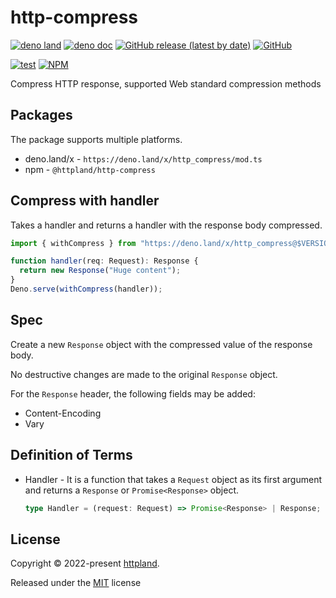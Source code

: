 # http-compress

[![deno land](http://img.shields.io/badge/available%20on-deno.land/x-lightgrey.svg?logo=deno)](https://deno.land/x/http_compress)
[![deno doc](https://doc.deno.land/badge.svg)](https://doc.deno.land/https/deno.land/x/http_compress/mod.ts)
[![GitHub release (latest by date)](https://img.shields.io/github/v/release/httpland/http_compress)](https://github.com/httpland/http-compress/releases)
[![GitHub](https://img.shields.io/github/license/httpland/http-compress)](https://github.com/httpland/http-compress/blob/main/LICENSE)

[![test](https://github.com/httpland/http-compress/actions/workflows/test.yaml/badge.svg)](https://github.com/httpland/http-compress/actions/workflows/test.yaml)
[![NPM](https://nodei.co/npm/@httpland/http-compress.png?mini=true)](https://nodei.co/npm/@httpland/http-compress/)

Compress HTTP response, supported Web standard compression methods

## Packages

The package supports multiple platforms.

- deno.land/x - `https://deno.land/x/http_compress/mod.ts`
- npm - `@httpland/http-compress`

## Compress with handler

Takes a handler and returns a handler with the response body compressed.

```ts
import { withCompress } from "https://deno.land/x/http_compress@$VERSION/mod.ts";

function handler(req: Request): Response {
  return new Response("Huge content");
}
Deno.serve(withCompress(handler));
```

## Spec

Create a new `Response` object with the compressed value of the response body.

No destructive changes are made to the original `Response` object.

For the `Response` header, the following fields may be added:

- Content-Encoding
- Vary

## Definition of Terms

- Handler - It is a function that takes a `Request` object as its first argument
  and returns a `Response` or `Promise<Response>` object.

  ```ts
  type Handler = (request: Request) => Promise<Response> | Response;
  ```

## License

Copyright © 2022-present [httpland](https://github.com/httpland).

Released under the [MIT](./LICENSE) license

